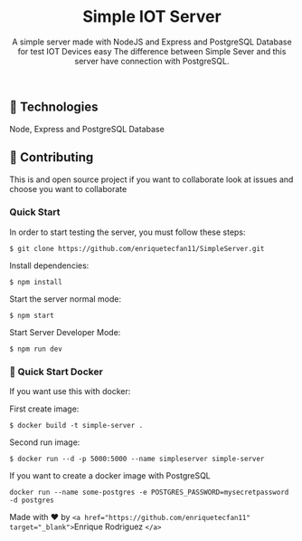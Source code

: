 <h1  align="center">Simple IOT Server</h1>
<p  align="center">
A simple server made with NodeJS and Express and PostgreSQL Database for test IOT Devices easy
The difference between Simple Sever and this server have connection with PostgreSQL.
<p>
<p>
<br />

## 🚀 Technologies

Node, Express and PostgreSQL Database

## 📝 Contributing

This is and open source project if you want to collaborate look at issues and choose you want to collaborate

### Quick Start

In order to start testing the server, you must follow these steps:

```console
$ git clone https://github.com/enriquetecfan11/SimpleServer.git
```

Install dependencies:

```console
$ npm install
```

  Start the server normal mode:

```console
$ npm start
```

Start Server Developer Mode:

```console
$ npm run dev
```

### 🐳 Quick Start Docker

If you want use this with docker:

First create image:

```console
$ docker build -t simple-server .
```

Second run image:

```console
$ docker run --d -p 5000:5000 --name simpleserver simple-server 
```

If you want to create a docker image with PostgreSQL

```console
docker run --name some-postgres -e POSTGRES_PASSWORD=mysecretpassword -d postgres
```

Made with ❤️ by `<a href="https://github.com/enriquetecfan11" target="_blank">`Enrique Rodriguez `</a>`
